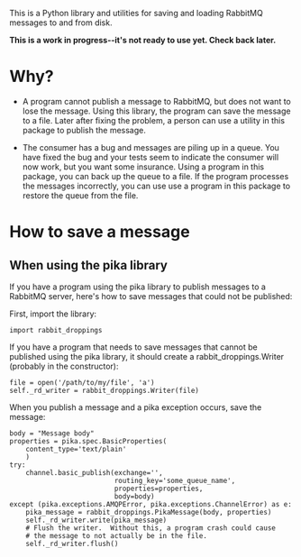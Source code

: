 This is a Python library and utilities for saving and loading RabbitMQ
messages to and from disk.

**This is a work in progress--it's not ready to use yet.  Check back
later.**

# Why?

* A program cannot publish a message to RabbitMQ, but does not want to
lose the message.  Using this library, the program can save the
message to a file.  Later after fixing the problem, a person can use a
utility in this package to publish the message.

* The consumer has a bug and messages are piling up in a queue.  You
have fixed the bug and your tests seem to indicate the consumer will
now work, but you want some insurance.  Using a program in this
package, you can back up the queue to a file.  If the program
processes the messages incorrectly, you can use use a program in this
package to restore the queue from the file.

# How to save a message

## When using the pika library

If you have a program using the pika library to publish messages to a
RabbitMQ server, here's how to save messages that could not be
published:

First, import the library:

    import rabbit_droppings

If you have a program that needs to save messages that cannot be
published using the pika library, it should create a
rabbit_droppings.Writer (probably in the constructor):

    file = open('/path/to/my/file', 'a')
    self._rd_writer = rabbit_droppings.Writer(file)

When you publish a message and a pika exception occurs, save the
message:

    body = "Message body"
    properties = pika.spec.BasicProperties(
        content_type='text/plain'
        )
    try:
        channel.basic_publish(exchange='',
                              routing_key='some_queue_name',
                              properties=properties,
                              body=body)
    except (pika.exceptions.AMQPError, pika.exceptions.ChannelError) as e:
        pika_message = rabbit_droppings.PikaMessage(body, properties)
        self._rd_writer.write(pika_message)
        # Flush the writer.  Without this, a program crash could cause
        # the message to not actually be in the file.
        self._rd_writer.flush()
